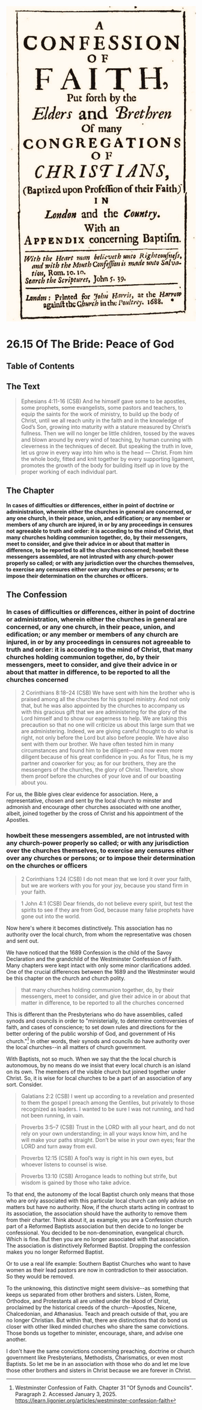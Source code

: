 <img class="intro-right" src="../images/art-1689.png">

# 26.15 Of The Bride: Peace of God

## Table of Contents

<!-- toc -->

## The Text

>Ephesians 4:11-16 (CSB) And he himself gave some to be apostles, some prophets, some evangelists, some pastors and teachers, to equip the saints for the work of ministry, to build up the body of Christ, until we all reach unity in the faith and in the knowledge of God’s Son, growing into maturity with a stature measured by Christ’s fullness. Then we will no longer be little children, tossed by the waves and blown around by every wind of teaching, by human cunning with cleverness in the techniques of deceit. But speaking the truth in love, let us grow in every way into him who is the head — Christ. From him the whole body, fitted and knit together by every supporting ligament, promotes the growth of the body for building itself up in love by the proper working of each individual part.

## The Chapter

**In cases of difficulties or differences, either in point of doctrine or administration, wherein either the churches in general are concerned, or any one church, in their peace, union, and edification; or any member or members of any church are injured, in or by any proceedings in censures not agreeable to truth and order: it is according to the mind of Christ, that many churches holding communion together, do, by their messengers, meet to consider, and give their advice in or about that matter in difference, to be reported to all the churches concerned; howbeit these messengers assembled, are not intrusted with any church-power properly so called; or with any jurisdiction over the churches themselves, to exercise any censures either over any churches or persons; or to impose their determination on the churches or officers.**

## The Confession

### In cases of difficulties or differences, either in point of doctrine or administration, wherein either the churches in general are concerned, or any one church, in their peace, union, and edification; or any member or members of any church are injured, in or by any proceedings in censures not agreeable to truth and order: it is according to the mind of Christ, that many churches holding communion together, do, by their messengers, meet to consider, and give their advice in or about that matter in difference, to be reported to all the churches concerned

>2 Corinthians 8:18–24 (CSB) We have sent with him the brother who is praised among all the churches for his gospel ministry. And not only that, but he was also appointed by the churches to accompany us with this gracious gift that we are administering for the glory of the Lord himself and to show our eagerness to help. We are taking this precaution so that no one will criticize us about this large sum that we are administering. Indeed, we are giving careful thought to do what is right, not only before the Lord but also before people. We have also sent with them our brother. We have often tested him in many circumstances and found him to be diligent—and now even more diligent because of his great confidence in you. As for Titus, he is my partner and coworker for you; as for our brothers, they are the messengers of the churches, the glory of Christ. Therefore, show them proof before the churches of your love and of our boasting about you.

For us, the Bible gives clear evidence for association. Here, a representative, chosen and sent by the local church to minster and admonish and encourage other churches associated with one another, albeit, joined together by the cross of Christ and his appointment of the Apostles.

### howbeit these messengers assembled, are not intrusted with any church-power properly so called; or with any jurisdiction over the churches themselves, to exercise any censures either over any churches or persons; or to impose their determination on the churches or officers

>2 Corinthians 1:24 (CSB) I do not mean that we lord it over your faith, but we are workers with you for your joy, because you stand firm in your faith.

>1 John 4:1 (CSB) Dear friends, do not believe every spirit, but test the spirits to see if they are from God, because many false prophets have gone out into the world.

Now here's where it becomes distinctively. This association has no authority over the local church, from whom the representative was chosen and sent out.

We have noticed that the 1689 Confession is the child of the Savoy Declaration and the grandchild of the Westminster Confession of Faith. Many chapters were kept intact with only some minor clarifications added. One of the crucial differences between the 1689 and the Westminster would be this chapter on the church and church polity.

>that many churches holding communion together, do, by their messengers, meet to consider, and give their advice in or about that matter in difference, to be reported to all the churches concerned

This is different than the Presbyterians who do have assemblies, called synods and councils in order to "ministerially, to determine controversies of faith, and cases of conscience; to set down rules and directions for the better ordering of the public worship of God, and government of His church."[^WCF] In other words, their synods and councils do have authority over the local churches--in all matters of church government.

With Baptists, not so much. When we say that the the local church is autonomous, by no means do we insist that every local church is an island on its own. The members of the visible church but joined together under Christ. So, it is wise for local churches to be a part of an association of any sort. Consider.

>Galatians 2:2 (CSB) I went up according to a revelation and presented to them the gospel I preach among the Gentiles, but privately to those recognized as leaders. I wanted to be sure I was not running, and had not been running, in vain.

>Proverbs 3:5–7 (CSB) Trust in the LORD with all your heart, and do not rely on your own understanding; in all your ways know him, and he will make your paths straight. Don’t be wise in your own eyes; fear the LORD and turn away from evil.

>Proverbs 12:15 (CSB) A fool’s way is right in his own eyes, but whoever listens to counsel is wise.

>Proverbs 13:10 (CSB) Arrogance leads to nothing but strife, but wisdom is gained by those who take advice.

To that end, the autonomy of the local Baptist church only means that those who are only associated with this particular local church can only advise on matters but have no authority. Now, if the church starts acting in contrast to its association, the association should have the authority to remove them from their charter. Think about it, as example, you are a Confession church part of a Reformed Baptists association but then decide to no longer be confessional. You decided to be non-denomination, evangelical church. Which is fine. But then you are no longer associated with that association. The association is distinctively Reformed Baptist. Dropping the confession makes you no longer Reformed Baptist.

Or to use a real life example: Southern Baptist Churches who want to have women as their lead pastors are now in contradiction to their association. So they would be removed.

To the unknowing, this distinctive might seem divisive--as something that keeps us separated from other brothers and sisters. Listen, Rome, Orthodox, and Protestants all are united under the blood of Christ, proclaimed by the historical creeds of the church--Apostles, Nicene, Chalcedonian, and Athanasius. Teach and preach outside of that, you are no longer Christian. But within that, there are distinctions that do bond us closer with other liked minded churches who share the same convictions. Those bonds us together to minister, encourage, share, and advise one another.

I don't have the same convictions concerning preaching, doctrine or church government like Presbyterians, Methodists, Charismatics, or even most Baptists. So let me be in an association with those who do and let me love those other brothers and sisters in Christ because we are forever in Christ.

[^WCF]: Westminster Confession of Faith. Chapter 31 "Of Synods and Councils". Paragraph 2. Accessed January 3, 2025. https://learn.ligonier.org/articles/westminster-confession-faith